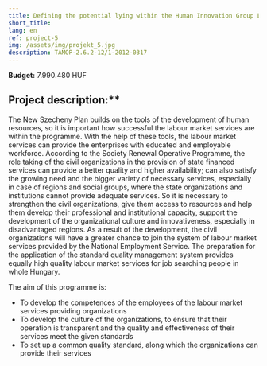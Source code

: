 ```yaml
---
title: Defining the potential lying within the Human Innovation Group Ltd and the development of the organization´s labour market
short_title: 
lang: en
ref: project-5
img: /assets/img/projekt_5.jpg
description: TÁMOP-2.6.2-12/1-2012-0317
---
```


**Budget:** 7.990.480 HUF

## Project description:**

The New Szecheny Plan builds on the tools of the development of human resources, so it is important how successful the labour market services are within the programme. With the help of these tools, the labour market services can provide the enterprises with educated and employable workforce. According to the Society Renewal Operative Programme, the role taking of the civil organizations in the provision of state financed services can provide a better quality and higher availability; can also satisfy the growing need and the bigger variety of necessary services, especially in case of regions and social groups, where the state organizations and institutions cannot provide adequate services. So it is necessary to strengthen the civil organizations, give them access to resources and help them develop their professional and institutional capacity, support the development of the organizational culture and innovativeness, especially in disadvantaged regions. As a result of the development, the civil organizations will have a greater chance to join the system of labour market services provided by the National Employment Service. The preparation for the application of the standard quality management system provides equally high quality labour market services for job searching people in whole Hungary.

The aim of this programme is:

*   To develop the competences of the employees of the labour market services providing organizations
*   To develop the culture of the organizations, to ensure that their operation is transparent and the quality and effectiveness of their services meet the given standards
*   To set up a common quality standard, along which the organizations can provide their services
